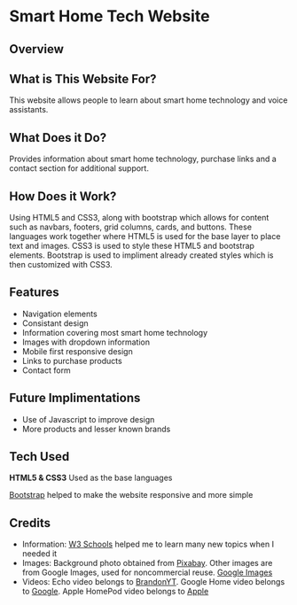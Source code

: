 # Smart Home Tech Website

## Overview


## What is This Website For?

This website allows people to learn about smart home technology and voice assistants.

## What Does it Do?

Provides information about smart home technology, purchase links and a contact section for additional support.

## How Does it Work?

Using HTML5 and CSS3, along with bootstrap which allows for content such as navbars, footers, grid columns, cards, and buttons.
These languages work together where HTML5 is used for the base layer to place text and images.
CSS3 is used to style these HTML5 and bootstrap elements.
Bootstrap is used to impliment already created styles which is then customized with CSS3.

## Features 

- Navigation elements
- Consistant design
- Information covering most smart home technology
- Images with dropdown information
- Mobile first responsive design
- Links to purchase products
- Contact form

## Future Implimentations

- Use of Javascript to improve design
- More products and lesser known brands

## Tech Used

**HTML5 & CSS3**
Used as the base languages

[Bootstrap](http://getbootstrap.com/)
helped to make the website responsive and more simple

## Credits

- Information: [W3 Schools](https://www.w3schools.com/) helped me to learn many new topics when I needed it
- Images: Background photo obtained from [Pixabay](www.pixabay.com). Other images are from Google Images, used for noncommercial reuse. [Google Images](https://www.google.ie/search?hl=en&biw=1920&bih=969&tbs=isz%3Al%2Cic%3Atrans&tbm=isch&sa=1&ei=ve0WXNq9JPmQ1fAP4I68mAM&q=apple+homepod&oq=apple+homepod&gs_l=img.3..35i39j0l9.4486.5869..5954...0.0..0.277.988.11j1j1......1....1..gws-wiz-img.......0i67.3L98xrbBYeI#imgrc=s7Zkvnu7B_OqQM:)
- Videos: Echo video belongs to [BrandonYT](https://www.youtube.com/watch?v=zmhcPKKt7gw). Google Home video belongs to [Google](https://www.youtube.com/watch?v=r0iLfAV0pIg). Apple HomePod video belongs to [Apple](https://www.youtube.com/watch?v=305ryPvU6A8)